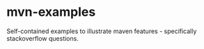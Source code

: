mvn-examples
============

Self-contained examples to illustrate maven features - specifically stackoverflow questions.  
